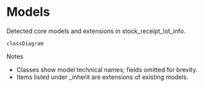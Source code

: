 # Models

Detected core models and extensions in stock_receipt_lot_info.

```mermaid
classDiagram
```

Notes
- Classes show model technical names; fields omitted for brevity.
- Items listed under _inherit are extensions of existing models.
